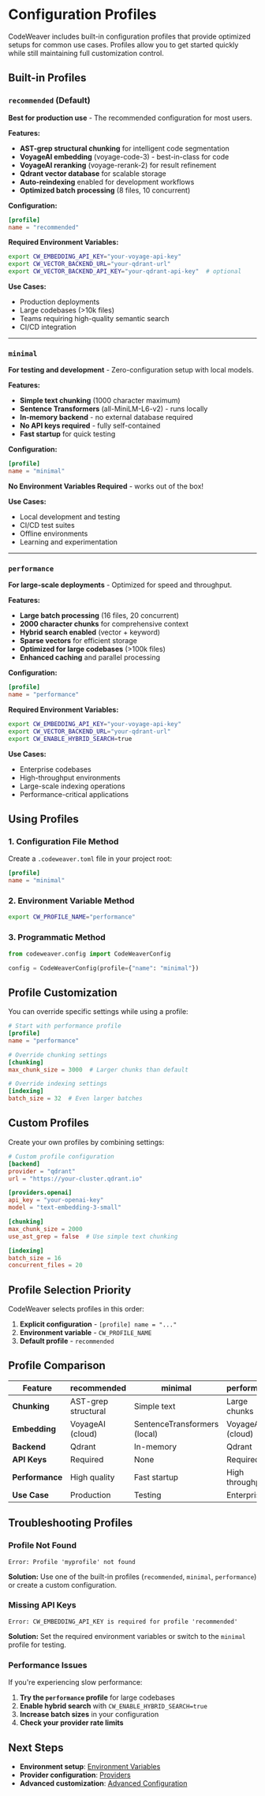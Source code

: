 <!--
SPDX-FileCopyrightText: 2025 Knitli Inc.
SPDX-FileContributor: Adam Poulemanos <adam@knit.li>

SPDX-License-Identifier: MIT OR Apache-2.0
-->

# Configuration Profiles

CodeWeaver includes built-in configuration profiles that provide optimized setups for common use cases. Profiles allow you to get started quickly while still maintaining full customization control.

## Built-in Profiles

### `recommended` (Default)

**Best for production use** - The recommended configuration for most users.

**Features:**
- **AST-grep structural chunking** for intelligent code segmentation
- **VoyageAI embedding** (voyage-code-3) - best-in-class for code
- **VoyageAI reranking** (voyage-rerank-2) for result refinement
- **Qdrant vector database** for scalable storage
- **Auto-reindexing** enabled for development workflows
- **Optimized batch processing** (8 files, 10 concurrent)

**Configuration:**
```toml
[profile]
name = "recommended"
```

**Required Environment Variables:**
```bash
export CW_EMBEDDING_API_KEY="your-voyage-api-key"
export CW_VECTOR_BACKEND_URL="your-qdrant-url"
export CW_VECTOR_BACKEND_API_KEY="your-qdrant-api-key"  # optional
```

**Use Cases:**
- Production deployments
- Large codebases (>10k files)
- Teams requiring high-quality semantic search
- CI/CD integration

---

### `minimal`

**For testing and development** - Zero-configuration setup with local models.

**Features:**
- **Simple text chunking** (1000 character maximum)
- **Sentence Transformers** (all-MiniLM-L6-v2) - runs locally
- **In-memory backend** - no external database required
- **No API keys required** - fully self-contained
- **Fast startup** for quick testing

**Configuration:**
```toml
[profile]
name = "minimal"
```

**No Environment Variables Required** - works out of the box!

**Use Cases:**
- Local development and testing
- CI/CD test suites
- Offline environments
- Learning and experimentation

---

### `performance`

**For large-scale deployments** - Optimized for speed and throughput.

**Features:**
- **Large batch processing** (16 files, 20 concurrent)
- **2000 character chunks** for comprehensive context
- **Hybrid search enabled** (vector + keyword)
- **Sparse vectors** for efficient storage
- **Optimized for large codebases** (>100k files)
- **Enhanced caching** and parallel processing

**Configuration:**
```toml
[profile]
name = "performance"
```

**Required Environment Variables:**
```bash
export CW_EMBEDDING_API_KEY="your-voyage-api-key"
export CW_VECTOR_BACKEND_URL="your-qdrant-url"
export CW_ENABLE_HYBRID_SEARCH=true
```

**Use Cases:**
- Enterprise codebases
- High-throughput environments
- Large-scale indexing operations
- Performance-critical applications

## Using Profiles

### 1. Configuration File Method

Create a `.codeweaver.toml` file in your project root:

```toml
[profile]
name = "minimal"
```

### 2. Environment Variable Method

```bash
export CW_PROFILE_NAME="performance"
```

### 3. Programmatic Method

```python
from codeweaver.config import CodeWeaverConfig

config = CodeWeaverConfig(profile={"name": "minimal"})
```

## Profile Customization

You can override specific settings while using a profile:

```toml
# Start with performance profile
[profile]
name = "performance"

# Override chunking settings
[chunking]
max_chunk_size = 3000  # Larger chunks than default

# Override indexing settings
[indexing]
batch_size = 32  # Even larger batches
```

## Custom Profiles

Create your own profiles by combining settings:

```toml
# Custom profile configuration
[backend]
provider = "qdrant"
url = "https://your-cluster.qdrant.io"

[providers.openai]
api_key = "your-openai-key"
model = "text-embedding-3-small"

[chunking]
max_chunk_size = 2000
use_ast_grep = false  # Use simple text chunking

[indexing]
batch_size = 16
concurrent_files = 20
```

## Profile Selection Priority

CodeWeaver selects profiles in this order:

1. **Explicit configuration** - `[profile] name = "..."`
2. **Environment variable** - `CW_PROFILE_NAME`
3. **Default profile** - `recommended`

## Profile Comparison

| Feature | recommended | minimal | performance |
|---------|-------------------|---------|-------------|
| **Chunking** | AST-grep structural | Simple text | Large chunks |
| **Embedding** | VoyageAI (cloud) | SentenceTransformers (local) | VoyageAI (cloud) |
| **Backend** | Qdrant | In-memory | Qdrant |
| **API Keys** | Required | None | Required |
| **Performance** | High quality | Fast startup | High throughput |
| **Use Case** | Production | Testing | Enterprise |

## Troubleshooting Profiles

### Profile Not Found

```plaintext
Error: Profile 'myprofile' not found
```

**Solution:** Use one of the built-in profiles (`recommended`, `minimal`, `performance`) or create a custom configuration.

### Missing API Keys

```plaintext
Error: CW_EMBEDDING_API_KEY is required for profile 'recommended'
```

**Solution:** Set the required environment variables or switch to the `minimal` profile for testing.

### Performance Issues

If you're experiencing slow performance:

1. **Try the `performance` profile** for large codebases
2. **Enable hybrid search** with `CW_ENABLE_HYBRID_SEARCH=true`
3. **Increase batch sizes** in your configuration
4. **Check your provider rate limits**

## Next Steps

- **Environment setup**: [Environment Variables](./environment.md)
- **Provider configuration**: [Providers](./providers.md)
- **Advanced customization**: [Advanced Configuration](./advanced.md)
